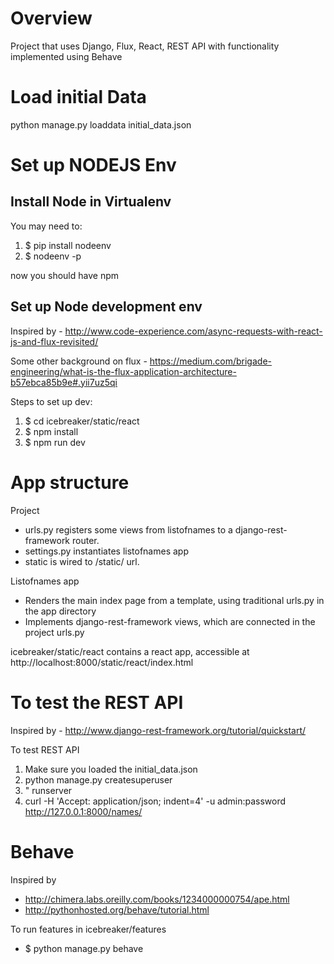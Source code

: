 Overview
========

Project that uses Django, Flux, React, REST API with functionality implemented using Behave

Load initial Data
============

python manage.py loaddata initial_data.json

Set up NODEJS Env
==============

Install Node in Virtualenv
------------

You may need to:

1. $ pip install nodeenv
1. $ nodeenv -p 

now you should have npm

Set up Node development env
------------

Inspired by - http://www.code-experience.com/async-requests-with-react-js-and-flux-revisited/

Some other background on flux - https://medium.com/brigade-engineering/what-is-the-flux-application-architecture-b57ebca85b9e#.yii7uz5qi

Steps to set up dev:

1. $ cd icebreaker/static/react
1. $ npm install
1. $ npm run dev

App structure
=============

Project
* urls.py registers some views from listofnames to a django-rest-framework router.
* settings.py instantiates listofnames app
* static is wired to /static/ url. 

Listofnames app
* Renders the main index page from a template, using traditional urls.py in the app
  directory
* Implements django-rest-framework views, which are connected in the project urls.py

icebreaker/static/react contains a react app, accessible at
http://localhost:8000/static/react/index.html


To test the REST API
==========

Inspired by - http://www.django-rest-framework.org/tutorial/quickstart/

To test REST API

1. Make sure you loaded the initial_data.json 
1. python manage.py createsuperuser
1. " runserver
1. curl -H 'Accept: application/json; indent=4' -u admin:password http://127.0.0.1:8000/names/


Behave
==========

Inspired by

* http://chimera.labs.oreilly.com/books/1234000000754/ape.html
* http://pythonhosted.org/behave/tutorial.html

To run features in icebreaker/features

* $ python manage.py behave


